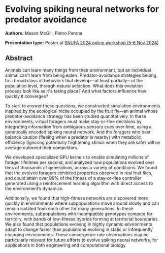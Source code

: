 # Evolving spiking neural networks for predator avoidance

**Authors:** Mason McGill, Pietro Perona
                           


**Presentation type:** Poster at [SNUFA 2024 online workshop (5-6 Nov 2024)](https://snufa.net/2024)

## Abstract

Animals can learn many things from their environment, but an individual animal can't learn from being eaten. Predator-avoidance strategies belong to a broad class of behaviors that develop—at least partially—at the population level, through natural selection. What does this evolution process look like as it's taking place? And what factors influence how quickly it converges? 

To start to answer these questions, we constructed simulation environments inspired by the ecological niche occupied by the fruit fly—an animal whose predator-avoidance strategy has been studied quantitatively. In these environments, virtual foragers must make stay-or-flee decisions by integrating information from ambiguous sensory cues over time, using a genetically encoded spiking neural network. And the foragers who best balance caution (fleeing when a predator is nearby) with metabolic efficiency (ignoring potentially frightening stimuli when they are safe) will on average outbreed their competitors.

We developed specialized GPU kernels to enable simulating millions of forager lifetimes per second, and analyzed how populations evolved over tens of thousands of generations, across a variety of conditions. We found that the evolved foragers exhibited properties observed in real fruit flies, and could attain over 99% of the fitness of a stay-or-flee controller generated using a reinforcement learning algorithm with direct access to the environment’s dynamics.

Additionally, we found that high-fitness networks are discovered more quickly in environments where subpopulations move around slowly and can remain isolated from each other for many generations. In these environments, subpopulations with incompatible genotypes compete for territory, with bands of low-fitness hybrids forming at territorial boundaries. We also found that populations evolving in highly dynamic environments adapt to change faster than populations evolving in static or infrequently changing environments. These convergence rate observations may be particularly relevant for future efforts to evolve spiking neural networks, for applications in both engineering and computational biology.
